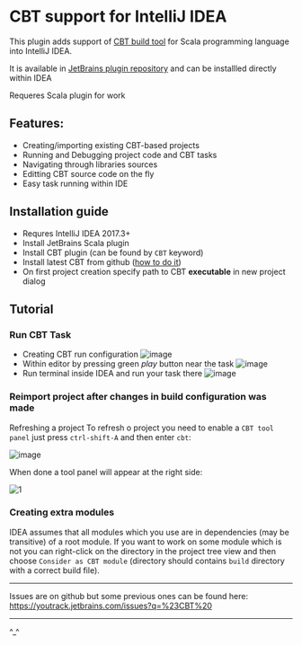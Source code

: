 # CBT support for IntelliJ IDEA
This plugin adds support of [CBT build tool](https://github.com/cvogt/cbt) for Scala programming language into IntelliJ IDEA.

It is available in [JetBrains plugin repository](http://plugins.jetbrains.com/plugin/10482-cbt) and can be installled directly within IDEA

Requeres Scala plugin for work 

## Features:
* Creating/importing existing CBT-based projects
* Running and Debugging project code and CBT tasks
* Navigating through libraries sources
* Editting CBT source code on the fly
* Easy task running within IDE

## Installation guide
* Requres IntelliJ IDEA 2017.3+
* Install JetBrains Scala plugin
* Install CBT plugin (can be found by `CBT` keyword)
* Install latest CBT from github ([how to do it](https://github.com/cvogt/cbt#installation))
* On first project creation specify path to CBT **executable** in new project dialog 


## Tutorial
### Run CBT Task
* Creating CBT run configuration ![image](https://user-images.githubusercontent.com/16403337/36747762-ed5700c2-1c06-11e8-995d-0575cee81d76.png)
* Within editor by pressing green *play* button  near the task ![image](https://user-images.githubusercontent.com/16403337/36747763-ed7d0ace-1c06-11e8-8ecd-e401b7c406bb.png)
* Run terminal inside IDEA and run your task there ![image](https://user-images.githubusercontent.com/16403337/36747761-ed314dd2-1c06-11e8-8b25-5169e91df6a8.png)

### Reimport project after changes in build configuration was made
Refreshing a project
To refresh o project you need to enable a `CBT tool panel` just press `ctrl-shift-A` and then enter `cbt`:

![image](https://user-images.githubusercontent.com/16403337/27643459-cdaee64c-5c29-11e7-8c9f-f233da861928.png)

When done a tool panel will appear at the right side: 

![1](https://user-images.githubusercontent.com/16403337/36748131-0038307a-1c08-11e8-865f-26fca84dbd5b.png)

### Creating extra modules
IDEA assumes that all modules which you use are in dependencies (may be transitive) of a root module. If you want to work on some module which is not you can right-click on the directory in the project tree view and then choose `Consider as CBT module` (directory should contains `build` directory with a correct build file).

---

Issues are on github but some previous ones can be found here: https://youtrack.jetbrains.com/issues?q=%23CBT%20

---
^_^
